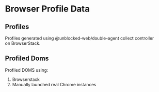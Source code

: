 # Browser Profile Data

## Profiles
Profiles generated using @unblocked-web/double-agent collect controller on BrowserStack.

## Profiled Doms
Profiled DOMS using:
1. Browserstack
2. Manually launched real Chrome instances

